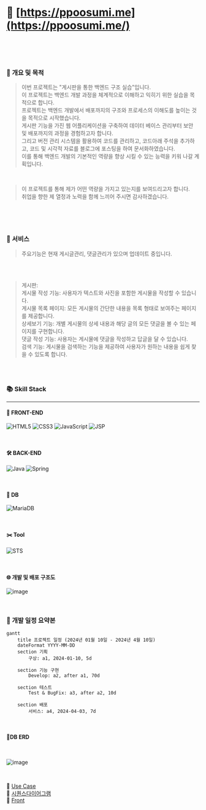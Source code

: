 # 🎯 [https://ppoosumi.me](https://ppoosumi.me/)
<br>
<br>
<br>

### 🌈 개요 및 목적
> 이번 프로젝트는 "게시판을 통한 백엔드 구조 실습"입니다.<br>
> 이 프로젝트는 백엔드 개발 과정을 체계적으로 이해하고 익히기 위한 실습을 목적으로 합니다.<br>
> 프로젝트는 백엔드 개발에서 배포까지의 구조와 프로세스의 이해도를 높이는 것을 목적으로 시작했습니다.<br>
> 게시판 기능을 가진 웹 어플리케이션을 구축하여 데이터 베이스 관리부터 보안 및 배포까지의 과정을 경험하고자 합니다.<br>
> 그리고 버전 관리 시스템을 활용하여 코드를 관리하고, 코드아래 주석을 추가하고, 코드 및 시각적 자료를 블로그에 포스팅을 하여 문서화하였습니다.<br>
> 이를 통해 백엔드 개발의 기본적인 역량을 향상 시킬 수 있는 능력을 키워 나갈 계획입니다.<br>
<br>

> 이 프로젝트를 통해 제가 어떤 역량을 가지고 있는지를 보여드리고자 합니다.<br>
> 취업을 향한 제 열정과 노력을 함께 느끼어 주시면 감사하겠습니다.<br>
<br>
<br>
<br>

### 🚀 서비스
>주요기능은 현재 게시글관리, 댓글관리가 있으며 업데이트 중입니다.
<br>
<br>

> 게시판:<br>
> 게시물 작성 기능: 사용자가 텍스트와 사진을 포함한 게시물을 작성할 수 있습니다.<br>
> 게시물 목록 페이지: 모든 게시물의 간단한 내용을 목록 형태로 보여주는 페이지를 제공합니다.<br>
> 상세보기 기능: 개별 게시물의 상세 내용과 해당 글의 모든 댓글을 볼 수 있는 페이지를 구현합니다.<br>
> 댓글 작성 기능: 사용자는 게시물에 댓글을 작성하고 답글을 달 수 있습니다.<br>
> 검색 기능: 게시물을 검색하는 기능을 제공하여 사용자가 원하는 내용을 쉽게 찾을 수 있도록 합니다.<br>
<br>
<br>

<!--
> 회원관리:<br>
> 회원 가입 기능: 새로운 사용자가 서비스에 가입할 수 있도록 회원 가입 기능을 구현합니다.<br>
> 로그인 기능: 이미 가입한 사용자가 서비스에 로그인하여 자신의 정보를 관리하고 서비스를 이용할 수 있도록 합니다.<br>
> 회원 정보 수정 기능: 사용자는 자신의 개인 정보를 수정할 수 있는 기능을 제공받습니다.<br>
> 비밀번호 변경 기능: 사용자는 자신의 계정 비밀번호를 변경할 수 있는 기능을 이용할 수 있습니다.<br>
> 회원 탈퇴 기능: 사용자가 회원 탈퇴를 원할 경우, 회원 탈퇴 기능을 제공하여 사용자의 정보를 안전하게 삭제합니다.<br>

### 권한<br>
| 기능        | 비회원 | 회원  |
|----------|-----|-----|
| 게시글(작성, 수정, 삭제) | ❌️  | ⭕️  |
| 댓글(작성, 수정, 삭제)  | ❌   | ⭕️  |
| 회원정보(로그인/로그아웃, 수정, 탈퇴)     | ❌   | ⭕️  |
| 게시글,댓글 보기  | ⭕️   | ❌  |
<br>
<br>
<br>
-->

### 📚 Skill Stack
---

#### 📜 FRONT-END
![HTML5](https://img.shields.io/badge/html5-%23E34F26.svg?style=for-the-badge&logo=html5&logoColor=white)
![CSS3](https://img.shields.io/badge/css3-%231572B6.svg?style=for-the-badge&logo=css3&logoColor=white)
![JavaScript](https://img.shields.io/badge/javascript-%23323330.svg?style=for-the-badge&logo=javascript&logoColor=%23F7DF1E)
![JSP](https://img.shields.io/badge/jsp-%2300A8D9.svg?style=for-the-badge&logo=jsp&logoColor=white)

<br>

#### 🛠️ BACK-END
![Java](https://img.shields.io/badge/java-%23ED8B00.svg?style=for-the-badge&logo=openjdk&logoColor=white)
![Spring](https://img.shields.io/badge/spring-%236DB33F.svg?style=for-the-badge&logo=spring&logoColor=white)

<br>

#### 📀 DB
![MariaDB](https://img.shields.io/badge/MariaDB-003545?style=for-the-badge&logo=mariadb&logoColor=white)

<br>

#### ✂️ Tool
![STS](https://img.shields.io/badge/STS-6DB33F.svg?style=for-the-badge&logo=Spring&logoColor=white)

<br>

#### 🌐 개발 및 배포 구조도 

![image](https://github.com/sujins0311/Board/assets/122525760/796c7e25-814c-4d61-a812-2d86aa5c7ac7)



<br>

### 📆 개발 일정 요약본

```mermaid
gantt
    title 프로젝트 일정 (2024년 01월 10일 - 2024년 4월 10일)
    dateFormat YYYY-MM-DD
    section 기획
        구상: a1, 2024-01-10, 5d

    section 기능 구현
        Develop: a2, after a1, 70d

    section 테스트
        Test & BugFix: a3, after a2, 10d

    section 배포
        서비스: a4, 2024-04-03, 7d
```

<br>

#### 🧲DB ERD

<br>

![image](https://github.com/sujins0311/Board/assets/122525760/1ab67205-9f92-47f4-bf70-542978b112d3)


<br>

🧲 [Use Case](https://github.com/sujins0311/Board/wiki/UseCase) <br>
🧲 [시퀀스다이어그램](https://github.com/sujins0311/Board/wiki/시퀀스다이어그램) <br>
🧲 [Front](https://github.com/sujins0311/Board/wiki/화면설계)<br>



<br>
<!-- 
### 🧲 프로젝트 중점사항
- 버전관리
- 문서화
- 공통되는 기능은 AOP로 분리


- 로그인 기능 추상화 
- 스프링의 @Transactional 이용하여 ㅇㅇ 과 ㅇㅇ 로직 구현
- github를 사용하여 CI/CD 환경 구축
- Docker를 이용하여 CD 구현
- Mysql Replication – AOP를 이용하여 Master/Slave로 데이터베이스 이중화
- Nginx의 Reversed-Proxy를 이용하여 로드밸런싱
-->


  
